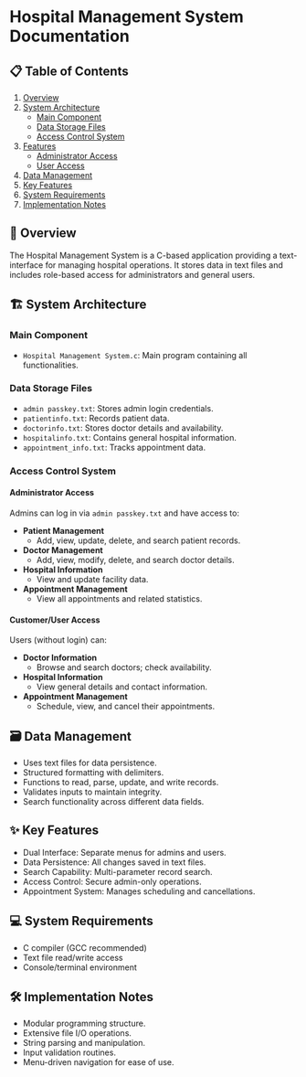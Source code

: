 
# Hospital Management System Documentation

## 📋 Table of Contents
1. [Overview](#overview)
2. [System Architecture](#system-architecture)  
   - [Main Component](#main-component)  
   - [Data Storage Files](#data-storage-files)  
   - [Access Control System](#access-control-system)  
3. [Features](#features)  
   - [Administrator Access](#administrator-access)  
   - [User Access](#user-access)
4. [Data Management](#data-management)
5. [Key Features](#key-features)
6. [System Requirements](#system-requirements)
7. [Implementation Notes](#implementation-notes)

## 📖 Overview
The Hospital Management System is a C-based application providing a text-interface for managing hospital operations. It stores data in text files and includes role-based access for administrators and general users.

## 🏗️ System Architecture

### Main Component
- `Hospital Management System.c`: Main program containing all functionalities.

### Data Storage Files
- `admin passkey.txt`: Stores admin login credentials.
- `patientinfo.txt`: Records patient data.
- `doctorinfo.txt`: Stores doctor details and availability.
- `hospitalinfo.txt`: Contains general hospital information.
- `appointment_info.txt`: Tracks appointment data.

### Access Control System
#### Administrator Access
Admins can log in via `admin passkey.txt` and have access to:

- **Patient Management**  
  - Add, view, update, delete, and search patient records.
- **Doctor Management**  
  - Add, view, modify, delete, and search doctor details.
- **Hospital Information**  
  - View and update facility data.
- **Appointment Management**  
  - View all appointments and related statistics.

#### Customer/User Access
Users (without login) can:

- **Doctor Information**  
  - Browse and search doctors; check availability.
- **Hospital Information**  
  - View general details and contact information.
- **Appointment Management**  
  - Schedule, view, and cancel their appointments.

## 🗃️ Data Management
- Uses text files for data persistence.
- Structured formatting with delimiters.
- Functions to read, parse, update, and write records.
- Validates inputs to maintain integrity.
- Search functionality across different data fields.

## ✨ Key Features
- Dual Interface: Separate menus for admins and users.
- Data Persistence: All changes saved in text files.
- Search Capability: Multi-parameter record search.
- Access Control: Secure admin-only operations.
- Appointment System: Manages scheduling and cancellations.

## 💻 System Requirements
- C compiler (GCC recommended)
- Text file read/write access
- Console/terminal environment

## 🛠️ Implementation Notes
- Modular programming structure.
- Extensive file I/O operations.
- String parsing and manipulation.
- Input validation routines.
- Menu-driven navigation for ease of use.

